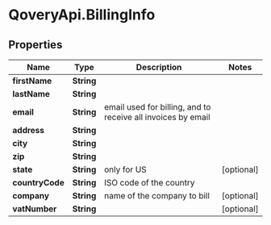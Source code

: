 # QoveryApi.BillingInfo

## Properties

Name | Type | Description | Notes
------------ | ------------- | ------------- | -------------
**firstName** | **String** |  | 
**lastName** | **String** |  | 
**email** | **String** | email used for billing, and to receive all invoices by email | 
**address** | **String** |  | 
**city** | **String** |  | 
**zip** | **String** |  | 
**state** | **String** | only for US | [optional] 
**countryCode** | **String** | ISO code of the country | 
**company** | **String** | name of the company to bill | [optional] 
**vatNumber** | **String** |  | [optional] 


